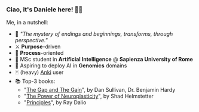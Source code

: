 ### Ciao, it's Daniele here! 🖐🏻

Me, in a nutshell:

- 🫘 *"The mystery of endings and beginnings, transforms, through perspective."*
- ⚔️ **Purpose**-driven
- 🧪 **Process**-oriented
- 🧠 MSc student in **Artificial Intelligence** @ **Sapienza University of Rome**
- 🧬 Aspiring to deploy AI in **Genomics** domains
- 🃏 (heavy) [Anki](https://apps.ankiweb.net/) user
- 📚 Top-3 books:
  - "[The Gap and The Gain](https://www.goodreads.com/book/show/58563697-the-gap-and-the-gain)", by Dan Sullivan, Dr. Benjamin Hardy
  - "[The Power of Neuroplasticity](https://www.goodreads.com/en/book/show/20624594-the-power-of-neuroplasticity)", by Shad Helmstetter
  - "[Principles](www.goodreads.com/book/show/34536488-principles)", by Ray Dalio
